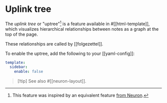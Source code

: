 # Uplink tree

The _uplink tree_ or "uptree"[^neuron] is a feature available in #[[html-template]], which visualizes hierarchical relationships between notes as a graph at the top of the page.

[^neuron]: This feature was inspired by an equivalent feature [from Neuron](https://neuron.zettel.page/uplink-tree).

These relationships are called by [[folgezettel]].

To enable the uptree, add the following to your [[yaml-config]]:

```yaml
template:
  sidebar:
    enable: false
```

>[!tip] See also 
> #[[neuron-layout]].
